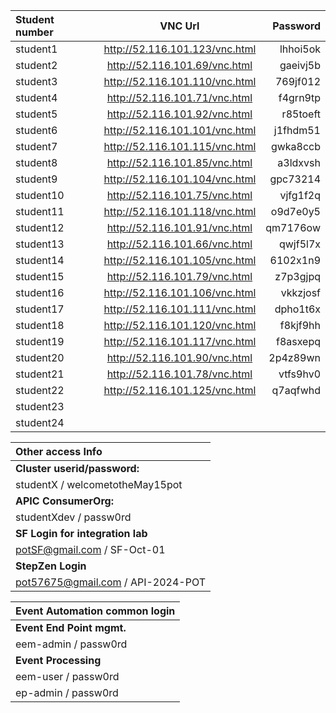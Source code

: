 | Student number        | VNC Url | Password | 
| :---------------- | :------: | ----: |
| student1 |   http://52.116.101.123/vnc.html | lhhoi5ok |
| student2 |   http://52.116.101.69/vnc.html | gaeivj5b |
| student3 |   http://52.116.101.110/vnc.html | 769jf012 |
| student4 |   http://52.116.101.71/vnc.html | f4grn9tp |
| student5 |   http://52.116.101.92/vnc.html | r85toeft |
| student6 |   http://52.116.101.101/vnc.html | j1fhdm51 |
| student7 |   http://52.116.101.115/vnc.html | gwka8ccb |
| student8 |   http://52.116.101.85/vnc.html | a3ldxvsh |
| student9 |   http://52.116.101.104/vnc.html | gpc73214 |
| student10 |  http://52.116.101.75/vnc.html | vjfg1f2q |
| student11 |  http://52.116.101.118/vnc.html | o9d7e0y5 |
| student12 |  http://52.116.101.91/vnc.html | qm7176ow  |
| student13 |  http://52.116.101.66/vnc.html | qwjf5l7x  |
| student14 |  http://52.116.101.105/vnc.html | 6102x1n9  |
| student15 |  http://52.116.101.79/vnc.html | z7p3gjpq  |
| student16 |  http://52.116.101.106/vnc.html | vkkzjosf  |
| student17 |  http://52.116.101.111/vnc.html | dpho1t6x   |
| student18 |  http://52.116.101.120/vnc.html | f8kjf9hh   |
| student19 |  http://52.116.101.117/vnc.html | f8asxepq   |
| student20 |  http://52.116.101.90/vnc.html | 2p4z89wn   |
| student21 |  http://52.116.101.78/vnc.html | vtfs9hv0   |
| student22 |  http://52.116.101.125/vnc.html | q7aqfwhd   |
| student23 |    |     |
| student24 |    |     |


| <b> Other access Info        |
| :---------------- | 
| <b>Cluster userid/password:</b> | 
| studentX / welcometotheMay15pot |
| <b>APIC ConsumerOrg: </b>	|
| studentXdev / passw0rd |
| <b>SF Login for integration lab </b>	|
| potSF@gmail.com / SF-Oct-01
| <b>StepZen Login </b>	|
| pot57675@gmail.com / API-2024-POT

| <b> Event Automation common login |  
| :---------------- |
| <b> Event End Point mgmt. |
| eem-admin / passw0rd | 
| <b>Event Processing 	|
eem-user / passw0rd |
ep-admin / passw0rd | 
